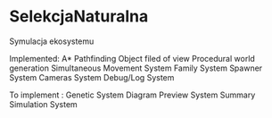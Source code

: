 # SelekcjaNaturalna
Symulacja ekosystemu 

Implemented:
A* Pathfinding 
Object filed of view
Procedural world generation
Simultaneous Movement System
Family System
Spawner System
Cameras System
Debug/Log System

To implement :
Genetic System
Diagram Preview System
Summary Simulation System
